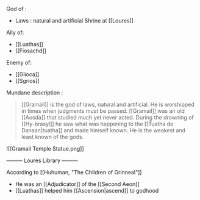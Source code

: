 God of :
- Laws : natural and artificial
Shrine at [[Loures]]

Ally of:
- [[Luathas]]
- [[Fiosachd]]

Enemy of:
- [[Glioca]]
- [[Sgrios]]

Mundane description :
> [[Gramail]] is the god of laws, natural and artificial. He is worshipped in times when judgments must be passed.
> [[Gramail]] was an old [[Aosda]] that studied much yet never acted. During the drowning of [[Hy-brasyl]] he saw what was happening to the [[Tuatha de Danaan|tuatha]] and made himself known. He is the weakest and least known of the gods.

![[Gramail Temple Statue.png]]

——— Loures Library ———

According to [[Huhuman, "The Children of Grinneal"]]
- He was an [[Adjudicator]] of the [[Second Aeon]]
- [[Luathas]] helped him [[Ascension|ascend]] to godhood